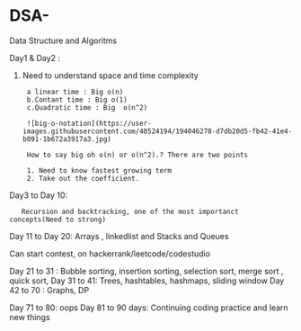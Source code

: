 # DSA-
Data Structure and Algoritms


Day1 & Day2 :

 1. Need to understand space and time complexity
          
         a linear time : Big o(n)
         b.Contant time : Big o(1)
         c.Quadratic time : Big  o(n^2)

         ![big-o-notation](https://user-images.githubusercontent.com/40524194/194046278-d7db20d5-fb42-41e4-b091-1b672a3917a3.jpg)

         How to say big oh o(n) or o(n^2).? There are two points
         
         1. Need to know fastest growing term
         2. Take out the coefficient.
Day3 to Day 10:

       Recursion and backtracking, one of the most importanct concepts(Need to strong)
       
Day 11 to Day 20:
       Arrays , linkedlist and Stacks and Queues
       
Can start contest, on hackerrank/leetcode/codestudio

Day 21 to 31 :
        Bubble sorting, insertion sorting, selection sort, merge sort , quick sort,
Day 31 to 41:
         Trees, hashtables, hashmaps, sliding window
Day 42 to 70 :
          Graphs, DP

Day 71 to 80:
       oops
Day 81 to 90 days:
       Continuing coding practice and learn new things
         
    
